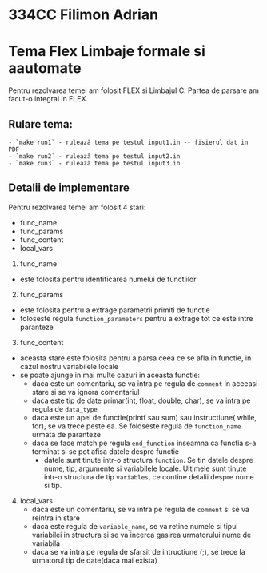 # 334CC Filimon Adrian
# Tema Flex Limbaje formale si aautomate

Pentru rezolvarea temei am folosit FLEX si Limbajul C. Partea de parsare am
facut-o integral in FLEX.

## Rulare tema: 
    - `make run1` - rulează tema pe testul input1.in -- fisierul dat in PDF
    - `make run2` - rulează tema pe testul input2.in
    - `make run3` - rulează tema pe testul input3.in

## Detalii de implementare

Pentru rezolvarea temei am folosit 4 stari:
- func_name
- func_params 
- func_content
- local_vars

1. func_name
-  este folosita pentru identificarea numelui de functiilor

2. func_params 
- este folosita pentru a extrage parametrii primiti de functie
- foloseste regula `function_parameters` pentru a extrage tot ce este intre paranteze

3. func_content
- aceasta stare este folosita pentru a parsa ceea ce se afla in functie, in cazul nostru variabilele locale
- se poate ajunge in mai multe cazuri in aceasta functie:
    - daca este un comentariu, se va intra pe regula de `comment` in aceeasi stare si se va ignora comentariul
    - daca este tip de date primar(int, float, double, char), se va intra pe regula de `data_type`
    - daca este un apel de functie(printf sau sum) sau instructiune( while, for), se va trece peste ea. Se foloseste regula de `function_name` urmata de paranteze
    - daca se face match pe regula `end_function` inseamna ca functia s-a terminat si se pot afisa datele despre functie
        - datele sunt tinute intr-o structura `function`. Se tin datele despre nume, tip, argumente si variabilele locale. Ultimele sunt tinute intr-o structura de tip `variables`, ce contine detalii despre nume si tip.

4. local_vars
    - daca este un comentariu, se va intra pe regula de `comment` si se va reintra in stare
    - daca este regula de `variable_name`, se va retine numele si tipul variabilei in structura si se va incerca gasirea urmatorului nume de variabila
    - daca se va intra pe regula de sfarsit de intructiune (;), se trece la urmatorul tip de date(daca mai exista)

